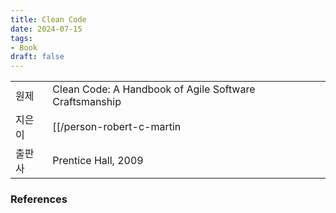 ```yaml
---
title: Clean Code
date: 2024-07-15
tags:
- Book
draft: false
---
```


| | |
| --- | --- |
| 원제 | Clean Code: A Handbook of Agile Software Craftsmanship
| 지은이 | [[/person-robert-c-martin|Robert C. Martin]] |
| 출판사 | Prentice Hall, 2009 |


### References